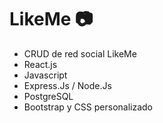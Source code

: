 # LikeMe 📷

* CRUD de red social LikeMe
* React.js
* Javascript
* Express.Js / Node.Js
* PostgreSQL
* Bootstrap y CSS personalizado